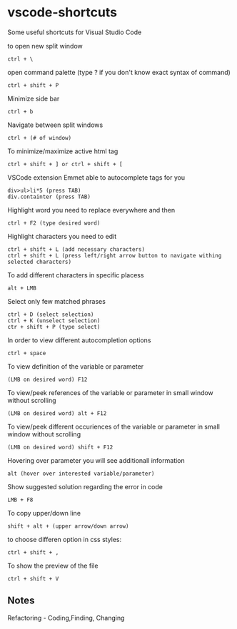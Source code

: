 # vscode-shortcuts
Some useful shortcuts for Visual Studio Code

to open new split window
```
ctrl + \
```
open command palette
(type ? if you don't know exact syntax of command)
```
ctrl + shift + P

```
Minimize side bar
```
ctrl + b
```
Navigate between split windows
```
ctrl + (# of window)
```
To minimize/maximize active html tag
```
ctrl + shift + ] or ctrl + shift + [
```
VSCode extension Emmet able to autocomplete tags for you
```
div>ul>li*5 (press TAB)
div.containter (press TAB)
```
Highlight word you need to replace everywhere and then 
```
ctrl + F2 (type desired word)
```
Highlight characters you need to edit 
```
ctrl + shift + L (add necessary characters)
ctrl + shift + L (press left/right arrow button to navigate withing selected characters)
```
To add different characters in specific placess
```
alt + LMB
```
Select only few matched phrases
```
ctrl + D (select selection)
ctrl + K (unselect selection)
ctr + shift + P (type select)
```
In order to view different autocompletion options
```
ctrl + space
```
To view definition of the variable or parameter
```
(LMB on desired word) F12
```
To view/peek references of the variable or parameter in small window without scrolling
```
(LMB on desired word) alt + F12
```
To view/peek different occuriences of the variable or parameter in small window without scrolling
```
(LMB on desired word) shift + F12
```
Hovering over parameter you will see additionall information 
```
alt (hover over interested variable/parameter)
```
Show suggested solution regarding the error in code 
```
LMB + F8
```
To copy upper/down line
```
shift + alt + (upper arrow/down arrow)
```
to choose differen option in css styles:
```
ctrl + shift + ,
```
To show the preview of the file
```
ctrl + shift + V
```

## Notes
Refactoring - Coding,Finding, Changing







